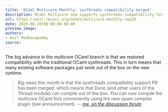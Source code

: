 ```yaml
---
title: 'OCaml Multicore Monthly: systhreads compatibility merged'
description: OCaml Multicore now supports systhreads compatibility for seamless integration.
url: https://anil.recoil.org/notes/multicore-monthly-sep20
date: 2020-08-20T00:00:00-00:00
preview_image:
authors:
- Anil Madhavapeddy
source:
---
```


<p>The big advance in the multicore OCaml branch is that we restored compatibility
with the traditional OCaml systhreads. This in turn means that many existing
software packages just work out of the box on the new runtime.</p>
<blockquote>
<p>Big news this month is that the systhreads compatibility support PR has been
merged, which means that Dune (and other users of the Thread module) can
compile out of the box. You can now compile the multicore OCaml fork
conveniently using the new opam compiler plugin (see announcement).
<cite>-- <a href="https://discuss.ocaml.org/t/multicore-ocaml-september-2020/6565">me, on the discussion forum</a></cite></p>
</blockquote>

